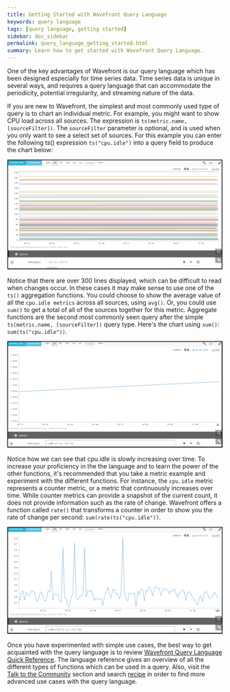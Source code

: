 ```yaml
---
title: Getting Started with Wavefront Query Language
keywords: query language
tags: [query language, getting started]
sidebar: doc_sidebar
permalink: query_language_getting_started.html
summary: Learn how to get started with Wavefront Query Language.
---
```

One of the key advantages of Wavefront is our query language which has been designed especially for time series data.  Time series data is unique in several ways, and requires a query language that can accommodate the periodicity, potential irregularity, and streaming nature of the data.
 
If you are new to Wavefront, the simplest and most commonly used type of query is to chart an individual metric. For example, you might want to show CPU load across all sources.  The expression is `ts(metric.name, [sourceFilter])`.  The `sourceFilter` parameter is optional, and is used when you only want to see a select set of sources.  For this example you can enter the following ts() expression `ts("cpu.idle")` into a query field to produce the chart below:

![base query](images/base_query.png)

Notice that there are over 300 lines displayed, which can be difficult to read when changes occur.  In these cases it may make sense to use one of the `ts()` aggregation functions.  You could choose to show the average value of all the `cpu.idle metrics` across all sources, using `avg()`.  Or, you could use `sum()` to get a total of all of the sources together for this metric. Aggregate functions are the second most commonly seen query after the simple `ts(metric.name, [sourceFilter])` query type.  Here's the chart using `sum()`: `sum(ts("cpu.idle"))`.

![summed query](images/summed.png)

Notice how we can see that cpu.idle is slowly increasing over time.  To increase your proficiency in the the language and to learn the power of the other functions, it's recommended that you take a metric example and experiment with the different functions.  For instance, the `cpu.idle` metric represents a counter metric, or a metric that continuously increases over time. While counter metrics can provide a snapshot of the current count, it does not provide information such as the rate of change. Wavefront offers a function called `rate()` that transforms a counter in order to show you the rate of change per second:  `sum(rate(ts("cpu.idle"))`.

![summed rate query](images/summed_rate.png)

Once you have experimented with simple use cases, the best way to get acquainted with the query language is to review [Wavefront Query Language Quick Reference](query_language_reference). The language reference gives an overview of all the different types of functions which can be used in a query. Also, visit the [Talk to the Community](https://community.wavefront.com/community/answers) section and search [recipe](https://community.wavefront.com/community/answers/content?filterID=contentstatus%5Bpublished%5D~tag%5Brecipe%5D) in order to find more advanced use cases with the query language.


